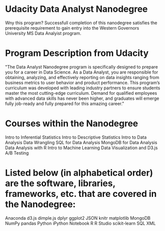 # Udacity Data Analyst Nanodegree
Wny this program? Successfull completion of this nanodegree satisfies the prerequisite requirement to gain entry into the Western Governors University MS Data Analyist program.

# Program Description from Udacity
"The Data Analyst Nanodegree program is specifically designed to prepare you for a career in Data Science. As a Data Analyst, you are responsible for obtaining, analyzing, and effectively reporting on data insights ranging from business metrics to user behavior and product performance. This program’s curriculum was developed with leading industry partners to ensure students master the most cutting-edge curriculum. Demand for qualified employees with advanced data skills has never been higher, and graduates will emerge fully job-ready and fully prepared for this amazing career."

# Courses within the Nanodegree
Intro to Inferential Statistics
Intro to Descriptive Statistics
Intro to Data Analysis
Data Wrangling
SQL for Data Analysis
MongoDB for Data Analysis
Data Analysis with R
Intro to Machine Learning
Data Visualization and D3.js
A/B Testing

# Listed below (in alphabetical order) are the software, libraries, frameworks, etc. that are covered in the Nanodegree:

Anaconda
d3.js
dimple.js
dplyr
ggplot2
JSON
knitr
matplotlib
MongoDB
NumPy
pandas
Python
iPython Notebook
R
R Studio
scikit-learn
SQL
XML
